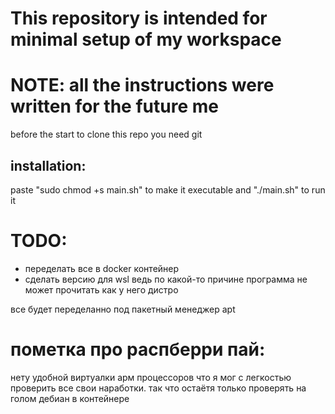 # This repository is intended for minimal setup of my workspace
# NOTE: all the instructions were written for the future me
before the start to clone this repo you need git

## installation:
paste "sudo chmod +s main.sh" to make it executable and
"./main.sh"  to run it

# TODO:
- переделать все в docker контейнер
- сделать версию для wsl ведь по какой-то причине программа не может прочитать как у него дистро 


все будет переделанно под пакетный менеджер apt 

# пометка про распберри пай:
нету удобной виртуалки арм процессоров что я мог с легкостью проверить все свои наработки. так что остаётя только проверять на голом дебиан в контейнере
